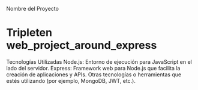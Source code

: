 Nombre del Proyecto

# Tripleten web_project_around_express

Tecnologías Utilizadas
Node.js: Entorno de ejecución para JavaScript en el lado del servidor.
Express: Framework web para Node.js que facilita la creación de aplicaciones y APIs.
Otras tecnologías o herramientas que estés utilizando (por ejemplo, MongoDB, JWT, etc.).
